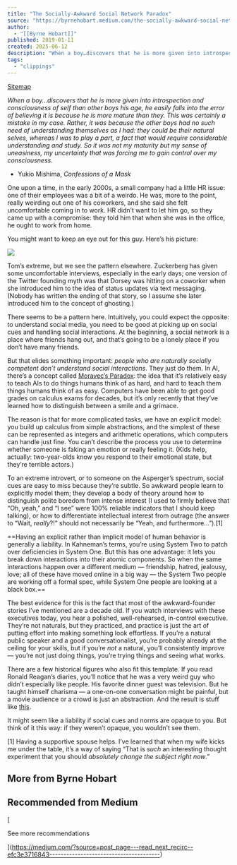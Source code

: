 ```yaml
---
title: "The Socially-Awkward Social Network Paradox"
source: "https://byrnehobart.medium.com/the-socially-awkward-social-network-paradox-efc3e3716843"
author:
  - "[[Byrne Hobart]]"
published: 2019-01-11
created: 2025-06-12
description: "When a boy…discovers that he is more given into introspection and consciousness of self than other boys his age, he easily falls into the error of believing it is because he is more mature than they…"
tags:
  - "clippings"
---
```

[Sitemap](https://byrnehobart.medium.com/sitemap/sitemap.xml)

*When a boy…discovers that he is more given into introspection and consciousness of self than other boys his age, he easily falls into the error of believing it is because he is more mature than they. This was certainly a mistake in my case. Rather, it was because the other boys had no such need of understanding themselves as I had: they could be their natural selves, whereas I was to play a part, a fact that would require considerable understanding and study. So it was not my maturity but my sense of uneasiness, my uncertainty that was forcing me to gain control over my consciousness.*

- Yukio Mishima, *Confessions of a Mask*

One upon a time, in the early 2000s, a small company had a little HR issue: one of their employees was a bit of a weirdo. He was, more to the point, really weirding out one of his coworkers, and she said she felt uncomfortable coming in to work. HR didn’t want to let him go, so they came up with a compromise: they told him that when she was in the office, he ought to work from home.

You might want to keep an eye out for this guy. Here’s his picture:

![](https://miro.medium.com/v2/resize:fit:640/format:webp/1*BEKz5Js2KoGQOKhTx4-MRA.jpeg)

Tom’s extreme, but we see the pattern elsewhere. Zuckerberg has given some uncomfortable interviews, especially in the early days; one version of the Twitter founding myth was that Dorsey was hitting on a coworker when she introduced him to the idea of status updates via text messaging. (Nobody has written the ending of that story, so I assume she later introduced him to the concept of ghosting.)

There seems to be a pattern here. Intuitively, you could expect the opposite: to understand social media, you need to be good at picking up on social cues and handling social interactions. At the beginning, a social network is a place where friends hang out, and that’s going to be a lonely place if you don’t have many friends.

But that elides something important: *people who are naturally socially competent don’t understand social interactions*. They just do them. In AI, there’s a concept called [Moravec’s Paradox](https://en.wikipedia.org/wiki/Moravec%27s_paradox): the idea that it’s relatively easy to teach AIs to do things humans think of as hard, and hard to teach them things humans think of as easy. Computers have been able to get good grades on calculus exams for decades, but it’s only recently that they’ve learned how to distinguish between a smile and a grimace.

The reason is that for more complicated tasks, we have an explicit model: you build up calculus from simple abstractions, and the simplest of these can be represented as integers and arithmetic operations, which computers can handle just fine. You can’t describe the process you use to determine whether someone is faking an emotion or really feeling it. (Kids help, actually: two-year-olds know you respond to their emotional state, but they’re terrible actors.)

To an extreme introvert, or to someone on the Asperger’s spectrum, social cues are easy to miss because they’re subtle. So awkward people learn to explicitly model them; they develop a body of theory around how to distinguish polite boredom from intense interest (I used to firmly believe that “Oh, yeah,” and “I see” were 100% reliable indicators that I should keep talking), or how to differentiate intellectual interest from outrage (the answer to “Wait, *really*?!” should not necessarily be “Yeah, and furthermore…”).\[1\]

==Having an explicit rather than implicit model of human behavior is generally a liability. In Kahneman’s terms, you’re using System Two to patch over deficiencies in System One. But this has one advantage: it lets you break down interactions into their atomic components. So when the same interactions happen over a different medium — friendship, hatred, jealousy, love; all of these have moved online in a big way — the System Two people are working off a formal spec, while System One people are looking at a black box.==

The best evidence for this is the fact that most of the awkward-founder stories I’ve mentioned are a decade old. If you watch interviews with these executives today, you hear a polished, well-rehearsed, in-control executive. They’re not naturals, but they practiced, and practice is just the art of putting effort into making something look effortless. If you’re a natural public speaker and a good conversationalist, you’re probably already at the ceiling for your skills, but if you’re *not* a natural, you’ll consistently improve — you’re not just doing things, you’re trying things and seeing what works.

There are a few historical figures who also fit this template. If you read Ronald Reagan’s diaries, you’ll notice that he was a very weird guy who didn’t especially like people. His favorite dinner guest was television. But he taught himself charisma — a one-on-one conversation might be painful, but a movie audience or a crowd is just an abstraction. And the result is stuff like [this](https://www.youtube.com/watch?v=5UowNDaxRqU).

It might seem like a liability if social cues and norms are opaque to you. But think of it this way: if they weren’t opaque, you wouldn’t see them.

\[1\] Having a supportive spouse helps. I’ve learned that when my wife kicks me under the table, it’s a way of saying “That is *such* an interesting thought experiment that you should *absolutely change the subject right now*.”

## More from Byrne Hobart

## Recommended from Medium

[

See more recommendations

](https://medium.com/?source=post_page---read_next_recirc--efc3e3716843---------------------------------------)